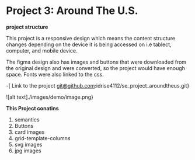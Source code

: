 # Project 3: Around The U.S.

**project structure**

This project is a responsive design which means the content structure changes depending on the device it is being accessed on i.e
tablect, computer, and mobile device.

The figma design also has images and buttons that were downloaded from the original design and were converted, so the project would have enough space.
Fonts were also linked to the css.

-[ Link to the project git@github.com:idrise4112/se_project_aroundtheus.git}

![alt text]./images/demo/image.png}

**This Project conatins**

1. semantics
2. Buttons
3. card images
4. grid-template-columns
5. svg images
6. jpg images
